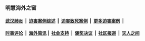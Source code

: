 
### 明慧海外之窗

####  [武汉肺炎](indexes/365.md?t=06032300) &nbsp;|&nbsp;  [迫害案例综述](indexes/328.md?t=06032300) &nbsp;|&nbsp; [迫害致死案例](indexes/277.md?t=06032300)  &nbsp;|&nbsp; [更多迫害案例](indexes/81.md?t=06032300)  &nbsp;|&nbsp; 
####  [时事评论](indexes/19.md?t=06032300) &nbsp;|&nbsp; [海外简讯](indexes/245.md?t=06032300)&nbsp;|&nbsp;  [社会支持](indexes/140.md?t=06032300) &nbsp;|&nbsp; [褒奖决议](indexes/282.md?t=06032300) &nbsp;|&nbsp; [社区报道](indexes/91.md?t=06032300)  &nbsp;|&nbsp; [天人之间](indexes/78.md?t=06032300) 


